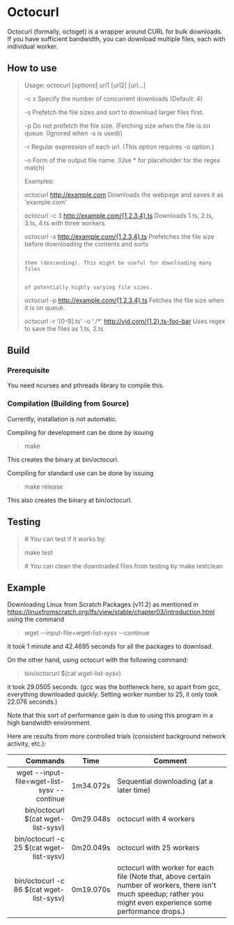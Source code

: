 # Octocurl

Octocurl (formally, octoget) is a wrapper around CURL for bulk downloads.
If you have sufficient bandwidth, you can download multiple files, each with individual worker.

## How to use
> Usage: octocurl [options] url1 [url2] [url...]
> 
> -c x			        Specify the number of concurrent downloads (Default: 4)
>
> -s			        Prefetch the file sizes and sort to download larger files first.
>
> -p			        Do not prefetch the file size. (Fetching size when the file is on queue. (Ignored when -s is used))
>
> -r <regex>		    Regular expression of each url. (This option requires -o option.)
>
> -o <filename form>	Form of the output file name. (Use * for placeholder for the regex match)
>
> 
> Examples:
>
> octocurl http://example.com						                    Downloads the webpage and saves it as 'example.com'
>
> octocurl -c 3 http://example.com/{1,2,3,4}.ts				            Downloads 1.ts, 2.ts, 3.ts, 4.ts with three workers.
>
> octocurl -s http://example.com/{1,2,3,4}.ts				            Prefetches the file size before downloading the contents and sorts
>
> 									                                    them (descending). This might be useful for downloading many files
>
> 									                                    of potentially highly varying file sizes.
>
> octocurl -p http://example.com/{1,2,3,4}.ts				            Fetches the file size when it is on queue.
>
> octocurl -r '[0-9].ts' -o './*' http://vid.com/{1,2}.ts-foo-bar		Uses regex to save the files as 1.ts, 2.ts

## Build
### Prerequisite
You need ncurses and pthreads library to compile this.

### Compilation (Building from Source)
Currently, installation is not automatic.

Compiling for development can be done by issuing
> make 

This creates the binary at bin/octocurl.

Compiling for standard use can be done by issuing
> make release

This also creates the binary at bin/octocurl.

## Testing
> \# You can test if it works by:
>
> make test
>
> \# You can clean the downloaded files from testing by
> make testclean

## Example
Downloading Linux from Scratch Packages (v11.2) as mentioned in https://linuxfromscratch.org/lfs/view/stable/chapter03/introduction.html using the command
> wget --input-file=wget-list-sysv --continue

It took 1 minute and 42.4695 seconds for all the packages to download.

On the other hand, using octocurl with the following command:
> bin/octocurl $(cat wget-list-sysv)

it took 29.0505 seconds. (gcc was the bottleneck here, so apart from gcc, everything downloaded quickly. Setting worker number to 25, it only took 22.076 seconds.)

Note that this sort of performance gain is due to using this program in a high bandwidth environment.

Here are results from more controlled trials (consistent background network activity, etc.):

| Commands          | Time          | Comment |
|---------------------------------------------------------------------------:|:---------:| ----------------------------------------------------------------|
| wget --input-file=wget-list-sysv --continue                                | 1m34.072s | Sequential downloading (at a later time)
| bin/octocurl $(cat wget-list-sysv)                                         | 0m29.048s | octocurl with 4 workers
| bin/octocurl -c 25 $(cat wget-list-sysv)                                   | 0m20.049s | octocurl with 25 workers
| bin/octocurl -c 86 \$(cat wget-list-sysv)                                  | 0m19.070s | octocurl with worker for each file (Note that, above certain number of workers, there isn't much speedup; rather you might even experience some performance drops.)
